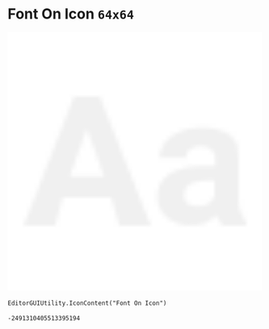 # Font On Icon `64x64`
<img src="/img/Font%20On%20Icon.png" width=512 height=512>

``` CSharp
EditorGUIUtility.IconContent("Font On Icon")
```
```
-2491310405513395194
```

